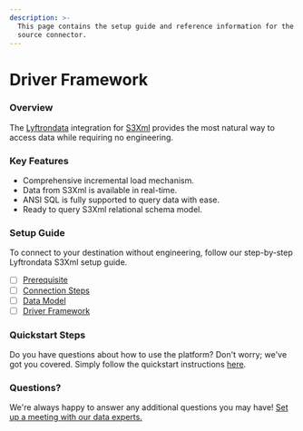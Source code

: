 ```yaml
---
description: >-
  This page contains the setup guide and reference information for the S3Xml
  source connector.
---
```


# Driver Framework

### Overview

The [Lyftrondata](https://www.lyftrondata.com/) integration for [S3Xml](https://www.lyftrondata.com/integration/technology-analytics/amazon-s3/) provides the most natural way to access data while requiring no engineering.

### Key Features

* Comprehensive incremental load mechanism.
* Data from S3Xml is available in real-time.
* ANSI SQL is fully supported to query data with ease.
* Ready to query S3Xml relational schema model.

### Setup Guide

To connect to your destination without engineering, follow our step-by-step Lyftrondata S3Xml setup guide.

* [ ] [Prerequisite](../../amazon-s3/prerequisite.md)
* [ ] [Connection Steps](../../amazon-s3/connection-steps.md)
* [ ] [Data Model](../../amazon-s3/data-model/erd.md)
* [ ] [Driver Framework](../../amazon-s3/driver-framework/)

### Quickstart Steps

Do you have questions about how to use the platform? Don't worry; we've got you covered. Simply follow the quickstart instructions [here](../).

### Questions? <a href="#questions" id="questions"></a>

We're always happy to answer any additional questions you may have! [Set up a meeting with our data experts.](https://www.lyftrondata.com/book-a-meeting/)
